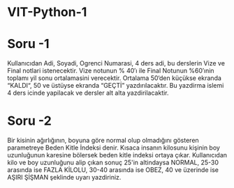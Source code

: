 # VIT-Python-1

# Soru -1 
Kullanıcıdan Adi, Soyadi, Ogrenci Numarasi, 4 ders adi, bu derslerin Vize ve Final notlari istenecektir. Vize notunun % 40′ı ile Final Notunun %60′ınin toplamı yil sonu ortalamasini verecektir. Ortalama 50‘den küçükse ekranda “KALDI“, 50 ve üstüyse ekranda “GEÇTİ” yazdırılacaktır. Bu yazdirma islemi 4 ders icinde yapilacak ve dersler alt alta yazdirilacaktir.

# Soru -2 
Bir kisinin ağırlığının, boyuna göre normal olup olmadığını gösteren parametreye Beden Kitle İndeksi denir. Kısaca insanın kilosunu kişinin boy uzunluğunun karesine bölersek beden kitle indeksi ortaya çıkar. Kullanıcıdan kilo ve boy uzunluğunu alip çıkan sonuç 25'in altindaysa NORMAL, 25-30 arasında ise FAZLA KİLOLU, 30-40 arasında ise OBEZ, 40 ve üzerinde ise AŞIRI ŞİŞMAN şeklinde uyarı yazdiriniz.
